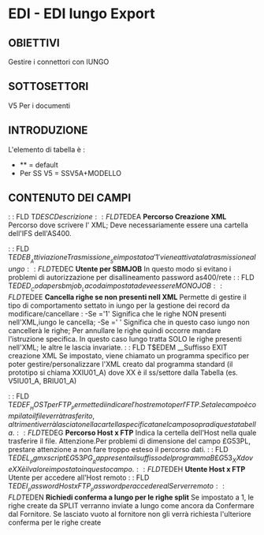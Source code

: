 # EDI - EDI Iungo Export
## OBIETTIVI
Gestire i connettori con IUNGO
## SOTTOSETTORI
V5 Per i documenti
## INTRODUZIONE
L'elemento di tabella è  : 
- \*\* = default
- Per SS V5 = SSV5A+MODELLO
## CONTENUTO DEI CAMPI
 :  : FLD T$DESC Descrizione
 :  : FLD T$EDEA __Percorso Creazione XML__
Percorso dove scrivere l' XML; Deve necessariamente essere una
cartella dell'IFS dell'AS400.

 :  : FLD T$EDEB __Attiviazione Trasmissione__
Se impostato a '1' viene attivata la trasmissione a Iungo
 :  : FLD T$EDEC __Utente per SBMJOB__
In questo modo si evitano i problemi di autorizzazione
per disallineamento password as400/rete
 :  : FLD T$EDED __Coda per sbmjob__
La coda impostata deve essere MONO JOB
 :  : FLD T$EDEE __Cancella righe se non presenti nell XML__
Permette di gestire il tipo di comportamento settato in iungo
per la gestione dei record da modificare/cancellare : 
-Se ='1' Significa che le righe NON presenti nell'XML,iungo le cancella;
-Se =' ' Significa che in questo caso iungo non cancellerà le righe;
         Per annullare le righe quindi occorre mandare l'istruzione specifica.
         In questo caso Iungo tratta SOLO le righe presenti nell'XML;
         le altre le lascia invariate.
 :  : FLD T$EDEM __Suffisso EXIT creazione XML
Se impostato, viene chiamato un programma specifico per poter gestire/personalizzare
l'XML creato dal programma standard (il prototipo si chiama XXIU01_A) dove XX
è il ss/settore dalla Tabella (es. V5IU01_A, BRIU01_A)

 :  : FLD T$EDEF __HOST per FTP__
Permette di indicare l'host remoto per l'FTP.Se tale campo è compilato il file
verrà trasferito, altrimenti verrà lasciato nella cartella specificata
nel campo sopra di questa tabella.
 :  : FLD T$EDEG __Percorso Host x FTP__
Indica la certella dell'Host nella quale trasferire il file.
Attenzione.Per problemi di dimensione del campo £G53PL, prestare attenzione
a non fare troppo esteso il percorso dati.
 :  : FLD T$EDEL __Pgm x script £G53PG__
Rappresenta il suffisso del programma B£G53_XX dove XX è il valore impostato
in questo campo.
 :  : FLD T$EDEH __Utente Host x FTP__
Utente per accedere all'Host remoto
 :  : FLD T$EDEI __Password Host x FTP__
Password per accedere al Server remoto
 :  : FLD T$EDEN __Richiedi conferma a Iungo per le righe split__
Se impostato a 1, le righe create da SPLIT verranno inviate a Iungo
come ancora da Confermare dal Fornitore. Se lasciato vuoto al fornitore
non gli verrà richiesta l'ulteriore conferma per le righe create
